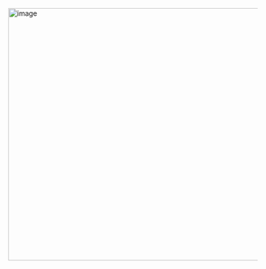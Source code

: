 <img width="1024" height="512" alt="image" src="https://github.com/user-attachments/assets/29e2b02e-88b5-4806-ac64-084e81a67ef5" />
